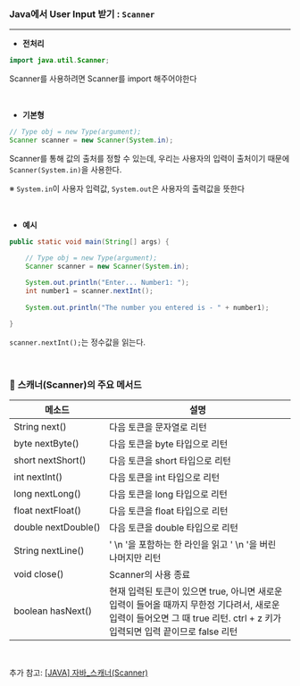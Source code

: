 ### Java에서 User Input 받기 : `Scanner`

---

- **전처리**

```java
import java.util.Scanner;
```

Scanner를 사용하려면 Scanner를 import 해주어야한다

<br/>

- **기본형**

```java
// Type obj = new Type(argument);
Scanner scanner = new Scanner(System.in);
```

Scanner를 통해 값의 출처를 정할 수 있는데, 우리는 사용자의 입력이 출처이기 때문에 `Scanner(System.in)`을 사용한다.

※ `System.in`이 사용자 입력값, `System.out`은 사용자의 출력값을 뜻한다

<br/>

- **예시**

```java
public static void main(String[] args) {

    // Type obj = new Type(argument);
    Scanner scanner = new Scanner(System.in);
    
    System.out.println("Enter... Number1: ");
    int number1 = scanner.nextInt();
    
    System.out.println("The number you entered is - " + number1);

}
```

`scanner.nextInt();`는 정수값을 읽는다.

<br/>

### 📝 **스캐너(Scanner)의 주요 메서드**

| 메소드 | 설명 |
| --- | --- |
| String next() | 다음 토큰을 문자열로 리턴 |
| byte nextByte() | 다음 토큰을 byte 타입으로 리턴 |
| short nextShort() | 다음 토큰을 short 타입으로 리턴 |
| int nextInt() | 다음 토큰을 int 타입으로 리턴 |
| long nextLong() | 다음 토큰을 long 타입으로 리턴 |
| float nextFloat() | 다음 토큰을 float 타입으로 리턴 |
| double nextDouble() | 다음 토큰을 double 타입으로 리턴 |
| String nextLine() | ' \n '을 포함하는 한 라인을 읽고 ' \n '을 버린 나머지만 리턴 |
| void close() | Scanner의 사용 종료 |
| boolean hasNext() | 현재 입력된 토큰이 있으면 true, 아니면 새로운 입력이 들어올 때까지 무한정 기다려서, 새로운 입력이 들어오면 그 때 true 리턴. ctrl + z 키가 입력되면 입력 끝이므로 false 리턴 |

<br/>

추가 참고: [[JAVA] 자바_스캐너(Scanner)](https://mine-it-record.tistory.com/103)
